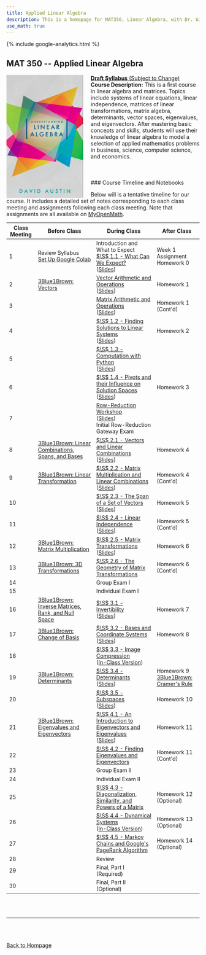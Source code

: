 ```yaml
---
title: Applied Linear Algebra
description: This is a homepage for MAT350, Linear Algebra, with Dr. Gilbert at Southern New Hampshire University. This course covers linear systems, matrix algebra, determinants, vector spaces, and also eigenvalues and eigenvectors. Applications including, but not limited to, economics, electrical engineering, computer graphics, difference equations, and markov chains will be highlighted.
use_math: true
---
```


{% include google-analytics.html %}

<script src='https://storage.ko-fi.com/cdn/scripts/overlay-widget.js'></script>
<script>
  kofiWidgetOverlay.draw('agmath', {
    'type': 'floating-chat',
    'floating-chat.donateButton.text': 'Support me',
    'floating-chat.donateButton.background-color': '#794bc4',
    'floating-chat.donateButton.text-color': '#fff'
  });
</script>

## MAT 350 -- Applied Linear Algebra

<script>
MathJax = {
  tex: {
    inlineMath: [['$', '$'], ['\\(', '\\)']]
  },
  svg: {
    fontCache: 'global'
  }
};
</script>
<script type="text/javascript" id="MathJax-script" async
  src="https://cdn.jsdelivr.net/npm/mathjax@3/es5/tex-svg.js">
</script>

<!-- Float the image to the left -->
<a href="https://agmath.github.io/Austin_ULA_Python/frontmatter.html">
  <img src="/SiteFiles/ula-cover.png" alt="Textbook Cover and Link"
       style="width: 200px; height: auto; margin-right: 20px; float: left;">
</a>

<!-- Add text content next to the image -->
<p style="margin: 0;">
  <a href="https://drive.google.com/file/d/1YF8NRdSParExTZtrjcerk577bGoildxJ/view">
    <strong>Draft Syllabus</strong> (Subject to Change)
  </a>
</p>

<p style="margin: 0;">
  <strong>Course Description:</strong> This is a first course in linear algebra and matrices. Topics include systems of linear equations, linear independence, matrices of linear transformations, matrix algebra, determinants, vector spaces, eigenvalues, and eigenvectors. After mastering basic concepts and skills, students will use their knowledge of linear algebra to model a selection of applied mathematics problems in business, science, computer science, and economics.
</p>

<br/>
<br/>
<br/>
### Course Timeline and Notebooks

Below will is a tentative timeline for our course. It includes a detailed set of notes corresponding to each class meeting and assignments following each class meeting. Note that assignments are all available on [MyOpenMath](https://www.myopenmath.com/).

| Class Meeting | Before Class | During Class | After Class |
|---------------|--------------|--------------|-------------|
| 1 | Review Syllabus <br/> [Set Up Google Colab](https://youtu.be/y_yRHa0nF1w) | Introduction and What to Expect <br/> [$\S$ 1.1 - What Can We Expect?](https://colab.research.google.com/drive/1ir6YUjoJFEB-Aj0n-pgVKsF-tqGeuDfz?usp=sharing) <br/> ([Slides](https://agmath.github.io/LinearAlgebraCourse/Notes_Slides/D1_WhatToExpect.html)) | Week 1 Assignment <br/> Homework 0 |
| 2 | [3Blue1Brown: Vectors](https://www.3blue1brown.com/lessons/vectors) | [Vector Arithmetic and Operations](https://colab.research.google.com/drive/1IZlf9zma8BSbLvfvGWBMJWs6d1eNdzZF?usp=sharing) <br/> ([Slides](https://agmath.github.io/LinearAlgebraCourse/Notes_Slides/D2_VectorsAndArithmetic.html)) | Homework 1 |
| 3 |  | [Matrix Arithmetic and Operations](https://colab.research.google.com/drive/1qqUkC2shyA9mDQx6PmPKpfjwtxMDZFAz?usp=sharing) <br/> ([Slides](https://agmath.github.io/LinearAlgebraCourse/Notes_Slides/D3_MatricesAndArithmetic.html)) | Homework 1 (Cont'd) |
| 4 |  | [$\S$ 1.2 - Finding Solutions to Linear Systems](https://colab.research.google.com/drive/1JbZrf8-2d0Q_MLHqhXfHcrr4xKSWfyG5?usp=sharing) <br/> ([Slides](https://agmath.github.io/LinearAlgebraCourse/Notes_Slides/D4_SolutionsToSystems.html)) | Homework 2 |
| 5 |  | [$\S$ 1.3 - Computation with Python](https://colab.research.google.com/drive/1iM8ILkxRwuoAnDDHgLYtTvG7bCpKusOO?usp=sharing) <br/> ([Slides](https://agmath.github.io/LinearAlgebraCourse/Notes_Slides/D5_PythonForLinearAlgebra.html)) |  |
| 6 |  | [$\S$ 1.4 - Pivots and their Influence on Solution Spaces](https://colab.research.google.com/drive/18C0zcVB8LNTyuzhhbyoKw7jNPTUglP2T?usp=sharing) <br/> ([Slides](https://agmath.github.io/LinearAlgebraCourse/Notes_Slides/D6_Pivots.html)) | Homework 3 |
| 7 |  | [Row-Reduction Workshop](https://colab.research.google.com/drive/1c5LK6HftxMSXcvlWbPQ_jebeYiLxkWx6?usp=sharing) <br/> ([Slides](https://agmath.github.io/LinearAlgebraCourse/Notes_Slides/D7_RowReductionWorkshop.html)) <br/> Initial Row-Reduction Gateway Exam |  |
| 8 |  [3Blue1Brown: Linear Combinations, Spans, and Bases](https://www.3blue1brown.com/lessons/span) | [$\S$ 2.1 - Vectors and Linear Combinations](https://colab.research.google.com/drive/1B0-C2e9isVL0Hrop6Ru0GPB0EK0a5-zM?usp=sharing) <br/> ([Slides](https://agmath.github.io/LinearAlgebraCourse/Notes_Slides/D8_LinearCombinations.html)) | Homework 4 |
| 9 | [3Blue1Brown: Linear Transformation](https://www.3blue1brown.com/lessons/linear-transformations) | [$\S$ 2.2 - Matrix Multiplication and Linear Combinations](https://colab.research.google.com/drive/1TYz94NlBBK_vUHykvR8PZu1pWGyW9WCD?usp=sharing) <br/> ([Slides](https://agmath.github.io/LinearAlgebraCourse/Notes_Slides/D9_MatrixMultiplicationAndLinearCombinations.html)) | Homework 4 (Cont'd) |
| 10 |  | [$\S$ 2.3 - The Span of a Set of Vectors](https://colab.research.google.com/drive/11lTnfgpN4Am7mgW6W-vx4BRXMDpSJ3BK?usp=sharing) <br/> ([Slides](https://agmath.github.io/LinearAlgebraCourse/Notes_Slides/D10_Spans.html)) | Homework 5 |
| 11 |  | [$\S$ 2.4 - Linear Independence](https://colab.research.google.com/drive/19E9xMh4mlbRm-jHVOxGV1ALNWkSZr2uT?usp=sharing) <br/> ([Slides](https://agmath.github.io/LinearAlgebraCourse/Notes_Slides/D11_LinearIndependence.html)) | Homework 5 (Cont'd) |
| 12 | [3Blue1Brown: Matrix Multiplication](https://www.3blue1brown.com/lessons/matrix-multiplication) | [$\S$ 2.5 - Matrix Transformations](https://colab.research.google.com/drive/1JDOkiVDkALyFRTzTJ5LWOJM2CWEY1S07?usp=sharing) <br/> ([Slides](https://agmath.github.io/LinearAlgebraCourse/Notes_Slides/D12_LinearTransformations.html)) | Homework 6 |
| 13 | [3Blue1Brown: 3D Transformations](https://www.3blue1brown.com/lessons/3d-transformations) | [$\S$ 2.6 - The Geometry of Matrix Transformations](https://colab.research.google.com/drive/1JFgWI29BdJnEE2o0nAKl1q255_5FD7DE?usp=sharing) | Homework 6 (Cont'd) |
| 14 |  | Group Exam I |  |
| 15 |  | Individual Exam I |  |
| 16 | [3Blue1Brown: Inverse Matrices, Rank, and Null Space](https://www.3blue1brown.com/lessons/inverse-matrices) | [$\S$ 3.1 - Invertibility](https://colab.research.google.com/drive/10GADmto0_9mqEExblaLDrtmbJ1AxVmFS?usp=sharing) <br/> ([Slides](https://agmath.github.io/LinearAlgebraCourse/Notes_Slides/D16_Invertibility.html)) | Homework 7 |
| 17 | [3Blue1Brown: Change of Basis](https://www.3blue1brown.com/lessons/change-of-basis) | [$\S$ 3.2 - Bases and Coordinate Systems](https://colab.research.google.com/drive/1_Q6RAQ_ONSmMx42gZzdKa0B8Ku_T1ptz?usp=sharing) <br/> ([Slides](https://agmath.github.io/LinearAlgebraCourse/Notes_Slides/D17_Bases.html)) | Homework 8 |
| 18 |  | [$\S$ 3.3 - Image Compression](https://colab.research.google.com/drive/1A3cNajddmvKqYPijgBxPNKq4yFWXGxB2?usp=sharing) <br/> ([In-Class Version](https://colab.research.google.com/drive/1Q3h8WSuEdn97ePVdXNg65mx-ng_Gtdtr?usp=sharing)) |  |
| 19 | [3Blue1Brown: Determinants](https://www.3blue1brown.com/lessons/determinant) | [$\S$ 3.4 - Determinants](https://colab.research.google.com/drive/1xlYb9vuo1i7XJgpCOmnv0U7CSHnzPcRN?usp=sharing) <br/> ([Slides](https://agmath.github.io/LinearAlgebraCourse/Notes_Slides/D19_Determinants.html)) | Homework 9 <br/> [3Blue1Brown: Cramer's Rule](https://www.3blue1brown.com/lessons/cramers-rule) |
| 20 |  | [$\S$ 3.5 - Subspaces](https://colab.research.google.com/drive/1svHYfPQWK1Si2nCaij2oCPNwuMhZFQe_?usp=sharing) <br/> ([Slides](https://agmath.github.io/LinearAlgebraCourse/Notes_Slides/D20_subspaces.html)) | Homework 10 |
| 21 | [3Blue1Brown: Eigenvalues and Eigenvectors](https://www.3blue1brown.com/lessons/eigenvalues) | [$\S$ 4.1 - An Introduction to Eigenvectors and Eigenvalues](https://colab.research.google.com/drive/11glm_2X4oX9jH04L7wi-egbKNe_r4WG6?usp=sharing) <br/> ([Slides](https://agmath.github.io/LinearAlgebraCourse/Notes_Slides/D21_EigenvectorsAndEigenvalues.html)) | Homework 11 |
| 22 |  | [$\S$ 4.2 - Finding Eigenvalues and Eigenvectors](https://colab.research.google.com/drive/100afzj2WgAiY00lrbcaUkih2_vvbMdgf?usp=sharing) | Homework 11 (Cont'd) |
| 23 |  | Group Exam II |  |
| 24 |  | Individual Exam II |  |
| 25 |  | [$\S$ 4.3 - Diagonalization, Similarity, and Powers of a Matrix](https://colab.research.google.com/drive/1ebmYyoODEDXiTb59vMIKT9SYe0Aw4Nhw?usp=sharing) | Homework 12 (Optional) |
| 26 |  | [$\S$ 4.4 - Dynamical Systems](https://colab.research.google.com/drive/1SEk377sz2S33F618fsA-bPHh_QOZgQYs?usp=sharing) <br/> ([In-Class Version](https://colab.research.google.com/drive/1zSdcpCGkZokPD1lU6LhnZ2cIoW3zTVy3?usp=sharing)) | Homework 13 (Optional) |
| 27 |  | [$\S$ 4.5 - Markov Chains and Google's PageRank Algorithm](https://colab.research.google.com/drive/1pmCGIaAWupgjRNmpvQG57122iVd9sEHD?usp=sharing) | Homework 14 (Optional) |
| 28 |  | Review |  |
| 29 |  | Final, Part I (Required) |  |
| 30 |  | Final, Part II (Optional) |  |

<br/>
<br/>

***

<br/>
<br/>

[Back to Hompage](https://agmath.github.io/)
